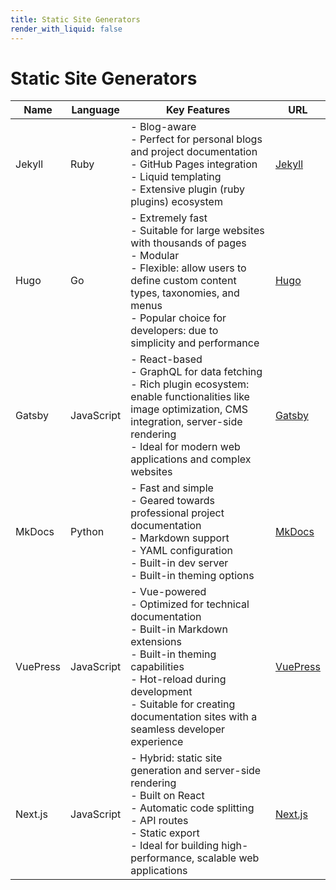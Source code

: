 ```yaml
---
title: Static Site Generators
render_with_liquid: false
---
```


# Static Site Generators

<table class="table table-hover table-bordered">
  <thead>
    <tr>
      <th>Name</th>
      <th>Language</th>
      <th>Key Features</th>
      <th>URL</th>
    </tr>
  </thead>
  <tbody>
    <tr>
      <td>Jekyll</td>
      <td>Ruby</td>
      <td>
        - Blog-aware<br/>
        - Perfect for personal blogs and project documentation<br/>
        - GitHub Pages integration<br/>
        - Liquid templating<br/>
        - Extensive plugin (ruby plugins) ecosystem
      </td>
      <td><a href="https://jekyllrb.com/">Jekyll</a></td>
    </tr>
    <tr>
      <td>Hugo</td>
      <td>Go</td>
      <td>
        - Extremely fast<br/>
        - Suitable for large websites with thousands of pages<br/>
        - Modular<br/>
        - Flexible: allow users to define custom content types, taxonomies, and menus<br/>
        - Popular choice for developers: due to simplicity and performance
      </td>
      <td><a href="https://gohugo.io/">Hugo</a></td>
    </tr>
    <tr>
      <td>Gatsby</td>
      <td>JavaScript</td>
      <td>
        - React-based<br/>
        - GraphQL for data fetching<br/>
        - Rich plugin ecosystem: enable functionalities like image optimization, CMS integration, server-side rendering<br/>
        - Ideal for modern web applications and complex websites
      </td>
      <td><a href="https://www.gatsbyjs.com/">Gatsby</a></td>
    </tr>
    <tr>
      <td>MkDocs</td>
      <td>Python</td>
      <td>
        - Fast and simple<br/>
        - Geared towards professional project documentation<br/>
        - Markdown support<br/>
        - YAML configuration<br/>
        - Built-in dev server<br/>
        - Built-in theming options
      </td>
      <td><a href="https://www.mkdocs.org/">MkDocs</a></td>
    </tr>
    <tr>
      <td>VuePress</td>
      <td>JavaScript</td>
      <td>
        - Vue-powered<br/>
        - Optimized for technical documentation<br/>
        - Built-in Markdown extensions<br/>
        - Built-in theming capabilities<br/>
        - Hot-reload during development<br/>
        - Suitable for creating documentation sites with a seamless developer experience
      </td>
      <td><a href="https://vuepress.vuejs.org/">VuePress</a></td>
    </tr>
    <tr>
      <td>Next.js</td>
      <td>JavaScript</td>
      <td>
        - Hybrid: static site generation and server-side rendering<br/>
        - Built on React<br/>
        - Automatic code splitting<br/>
        - API routes<br/>
        - Static export<br/>
        - Ideal for building high-performance, scalable web applications
      </td>
      <td><a href="https://nextjs.org/">Next.js</a></td>
    </tr>
  </tbody>
</table>
